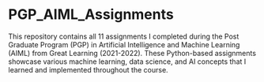 # PGP_AIML_Assignments
This repository contains all 11 assignments I completed during the Post Graduate Program (PGP) in Artificial Intelligence and Machine Learning (AIML) from Great Learning (2021-2022). These Python-based assignments showcase various machine learning, data science, and AI concepts that I learned and implemented throughout the course.
